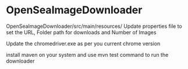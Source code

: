 # OpenSeaImageDownloader

OpenSeaImageDownloader/src/main/resources/
Update properties file to set the URL, Folder path for downloads and Number of Images

Update the chromedriver.exe as per you current chrome version

install maven on your system and use mvn test command to run the downloader
